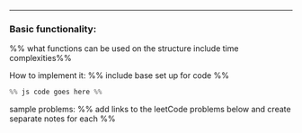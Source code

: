 ----

### Basic functionality: 
%% what functions can be used on the structure include time complexities%% 

How to implement it: %% include base set up for code %%
``` js
%% js code goes here %%

```



sample problems: %% add links to the leetCode problems below and create separate notes for each %%

